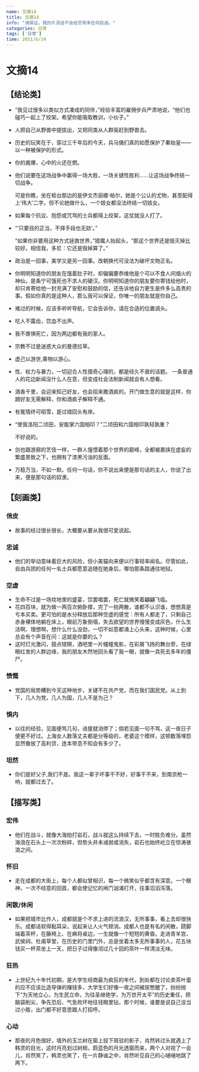 ```yaml
---
name: 文摘14
title: 文摘14
info: "请保证，我的片汤话不会给您带来任何启迪。"
categories: 日常
tags: ['日常']
time: 2021/6/14
---
```


# 文摘14

## 【结论类】

- “我见过很多以类似方式凑成的同伴，”经验丰富的雇佣步兵严肃地说，“他们也碰巧一起上了绞架。希望你能吸取教训，小伙子。”

- 人把自己从野兽中提拔出，又把同类从人群驱赶到野兽去。

- 历史的玩笑在于，穿过三千年后的今天，兵马俑们真的如愿保护了秦始皇——以一种被保护的形式。

- 你的酱爆，心中的火还在燃。

- 他们说要在这场战争中赢得一场大胜，一场关键性胜利……让这场战争终结一切战争。

  可是你瞧，坐在柜台那边的是伊文杰丽娜·帕尔，她是个公认的尤物，甚至配得上‘伟大’二字。但不论她做什么，一个妓女都没法终结一切妓女。

- 如果每个抗议、抱怨或咒骂的士兵都得上绞架，这仗就没人打了。

- “‘只要目的正当，不择手段也无妨’。”

  “如果你非要用这种方式拯救世界，”猎魔人抬起头，“那这个世界还是毁灭掉比较好。相信我，多尼：它还是毁掉算了。”

- 政治是一回事，美学又是另一回事。改朝换代可没法为破坏文物正名。

- 你明明知道你的朋友在饿着肚子时，却偏偏要恭维他是个可以不食人间烟火的神仙，是条宁可饿死也不求人的硬汉。你明明知道你的朋友要你寄钱给他时，却只肯寄给他一封充满了安慰和鼓励的信，还告诉他自力更生是件多么高贵的事。假如你真的是这种人，那么我可以保证，你唯一的朋友就是你自己。

- 难过的时候，应该多听听导航，它会告诉你，请在合适的位置调头。

- 吃人不露齿，饮血不出声。

- 我不畏惧死亡，因为两边都有我的家人。

- 宗教不过是迷惑大众的曼德拉草。

- 虚己以游世,乘物以游心。

- 性、权力与暴力，一切迎合人性猎奇心理的，都是经久不衰的话题。 一条普通人的花边新闻没什么人在意，但变成社会法制新闻就会有人想看。

- 酒香千里，会迎来知己好友，也会招来撒酒疯的。开门做生意的就是这样，你跟好友无需解释，你和酒疯子解释不通。

- 有冤情终可昭雪，是过错回头有岸。

- “使我洛阳二顷田，安能掌六国相印？”二顷田和六国相印孰轻孰重？
  
  不好说的。
  
- 剑也跟游廓的艺伎一样，一群人憧憬着那个世界的巅峰，全都被裹挟在虚妄的繁盛景致之下，也拥有了漆黑污浊的反面。

- 万稳万当，不如一默。任何一句话，你不说出来便是那句话的主人，你说了出来，便是那句话的奴隶。

## 【刻画类】

### 俏皮

- 故事的经过很长很长，大概要从要从我很可爱说起。

### 忠诚

- 他们的举动意味着巨大的风险，但小美猫向来便以行事轻率闻名。尽管如此，自由兵团的任何一名士兵都愿意追随在她身后，哪怕那条路通往地狱。

### 空虚

- 生命不过是一场坟地里的盛宴，饮罢唱罢，死亡就微笑着翩翩飞临。
- 花四百块，就为做一两百次俯卧撑，完了一拍两散，谁都不认识谁，想想真是亏本买卖。更可怕的是水分释放后那种空虚的感觉：所有人都走了，只剩自己赤身裸体地躺在床上，眼前万象倒塌，失去欲望的世界慢慢变成灰色，什么生活啊、理想啊，想什么什么没劲，一切不如意都涌上心头来，这种时候，心里总会有个声音在问：这就是你要的么？
- 这时灯光激闪，鼓点铿锵，酒吧里一片幢幢鬼影，在彩屑飞扬的舞台旁，在绿眼红发的人群边缘，我的朋友木然地回头看了我一眼，就像一具死去多年的僵尸。

### 愤慨

- 党国的局势糟到今天这种地步，关键不在共产党，而在我们国民党。从上到下，几人为党，几人为国，几人不是为己？

### 惧内

- 以往的经验，见面便骂几句，进屋就消停了；倘若见面一句不骂，这一夜日子便更不好过。上海女人数落丈夫都是分等级的，老婆这个模样，这顿数落埋怨显然像放了高利贷，连本带息不知会有多少了。

### 坦然

- 你们是好父子,我们不是。我这一辈子坏事干不好，好事干不来，到南京枪一响，就都过去了。

## 【描写类】

### 宏伟

- 他们在战斗，就像大海拍打岩石，战斗就这么持续下去，一时胜负难分。虽然海浪在石头上一次次粉碎，但势头并未减弱或消失，岩石也始终屹立在惊涛骇浪之间。

### 怀旧

- 走在成都的大街上，每个人都似曾相识，每一个微笑似乎都含有深意。一个眼神，一次不经意的回首，都会使记忆的闸门汹涌打开，往事滔滔泻落。

### 闲散/休闲

- 如果把城市比作人，成都就是个不求上进的流浪汉，无所事事，看上去却很快乐。成都话软得黏耳朵，说起来让人火气顿消。成都人也是有名的闲散，跷脚端着茶杯，在藤椅上、在麻将桌边，一生就像一个短短的黄昏。走进青羊宫、武侯祠、杜甫草堂，在历史的门里门外，总是坐着太多无所事事的人，花五块钱买一杯茶坐上一天，把日子过得像沏过几十回的茶叶一样清淡无味。

### 狂热

- 上世纪九十年代初期，是大学生经商最为疯狂的年代，到处都在讨论卖茶叶蛋的应不应该比造导弹的赚钱多，大学生们好像一夜之间被尿憋醒了，纷纷抛下“为天地立心，为生民立命，为往圣继绝学，为万世开太平”的历史重任，把脑袋削尖，争先恐后、气急败坏地往钱眼里钻，那个时候，谁要是说自己没当过小贩，出门都不好意思跟人打招呼。

### 心动

- 那夜的月色很好，墙外的玉兰树在窗上投下斑驳的影子，肖然转过头就遇上了韩灵的目光，这时月亮划过树梢，蔚蓝色的月光透窗而来，两个人对视了一会儿，肖然笑了，韩灵也笑了，在一片静谧之中，肖然听见自己的心嗵嗵地跳了两下。




